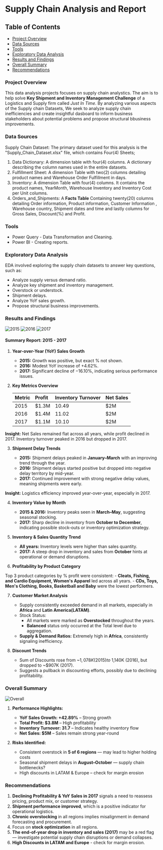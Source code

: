 # Supply Chain Analysis and Report

## Table of Contents

* [Project Overview](#project-overview)
* [Data Sources](#data-sources)
* [Tools](#tools)
* [Exploratory Data Analysis](#exploratory-data-analysis)
* [Results and Findings](#results-and-findings)
* [Overall Summary](#overall-summary)
* [Recommendations](#recommendations)

### Project Overview

This data analysis projects focuses on supply chain analystics. The aim is to help solve **Key Shipment and Inventory Management Challenge** of a Logistics and Supply firm called *Just In Time*. By analyzing various aspects of the Supply chain Datasets, We seek to analyze supply chain inefficiencies and create insightful dasboard to inform business stakeholders about potential problems and propose structural bbusiness improvements. 

### Data Sources

Supply Chain Dataset: The primary dataset used for this analysis is the "Supply_Chain_Dataset.xlsx" file, which contains Four(4) Sheets;
  1. Data Dictionary: A dimension table with four(4) columns. A dictionary describing the column names used in the entire datasets.
  2. Fulfillment Sheet: A dimension Table with two(2) columns detailing product names and Warehouse Order Fulfillment in days.
  3. Inventory: A dimension Table with four(4) columns. It contains the product names, YearMonth, Warehouse Inventory and Inventory Cost per Unit columns.
  4. Orders_and_Shipments: A **Facts Table** Containing twenty(20) columns detailing Order information, Product information, Customer Information , Warehouse country, Shipment dates and time and lastly columns for Gross Sales, Discount(%) and Profit.

### Tools

* Power Query - Data Transformation and Cleaning.
* Power BI - Creating reports.

### Exploratory Data Analysis

EDA involved exploring the supply chain datasets to answer key questions, such as:
  * Analyze supply versus demand ratio.
  * Analyze key shipment and inventory management.
  * Overstock or understock.
  * Shipment delays.
  * Analyze YoY sales growth.
  * Propose structural business improvements.

### Results and Findings

![2015](https://github.com/user-attachments/assets/f973f2a2-f7e1-4aa5-b635-90358cbc596b)
![2016](https://github.com/user-attachments/assets/fca226c6-a8f1-4d01-a8f0-cd88e133ab69)
![2017](https://github.com/user-attachments/assets/8deb4307-5404-435f-9d02-3928455b4bbf)


#### Summary Report: 2015 - 2017

1. **Year-over-Year (YoY) Sales Growth**
	  * **2015:** Growth was positive, but exact % not shown.
	  * **2016:** Modest YoY increase of +4.62%.
	  * **2017:** Significant decline of −16.10%, indicating serious performance issues.

2. **Key Metrics Overview**

   |  Metric  |  Profit  | Inventory Turnover  | Net Sales  |
   |:---------|:---------|:--------------------|:-----------|
   |  2015    |  $1.3M	|	10.49	|	$2M	|
   |  2016    |  $1.4M	|	11.02	|	$2M	|
   |  2017    |  $1.1M	|	10.10	|	$2M	|

**Insight:** Net Sales remained flat across all years, while profit declined in 2017. Inventory turnover peaked in 2016 but dropped in 2017.

3. **Shipment Delay Trends**

   - **2015:** Shipment delays peaked in **January–March** with an improving trend through the year.
   - **2016:** Shipment delays started positive but dropped into negative delay territory by mid-year.
   - **2017:** Continued improvement with strong negative delay values, meaning shipments were early.

**Insight:** Logistics efficiency improved year-over-year, especially in 2017.

4. **Inventory Value by Month**

   -	**2015 & 2016:** Inventory peaks seen in **March–May**, suggesting seasonal stocking.
   -	**2017:** Sharp decline in inventory from **October to December**, indicating possible stock-outs or inventory optimization strategy.

5. **Inventory & Sales Quantity Trend**

   -	**All years:** Inventory levels were higher than sales quantity.
   -	**2017:** A steep drop in inventory and sales from **October** hints at operational or demand disruptions.

6. **Profitability by Product Category**

Top 3 product categories by % profit were consistent:
	-	**Cleats, Fishing, and Cardio Equipment, Women's Apparel** led across all years.
	-	**CDs, Toys, Men's Clothing, Books, Basketball and Baby** were the lowest performers.

7. **Customer Market Analysis**
   
	-	Supply consistently exceeded demand in all markets, especially in **Africa** and **Latin America(LATAM)**.
  	*	Stock Status:
		-	All markets were marked as **Overstocked** throughout the years.
   		-	**Balanced** status only occurred at the Total level due to aggregation.
	-	**Supply & Demand Ratios:** Extremely high in **Africa**, consistently signaling inefficiency.

8. **Discount Trends**

	-	Sum of Discounts rose from ~$1,078K (2015) to ~$1,140K (2016), but dropped to ~$907K (2017).
	-	Suggests a pullback in discounting efforts, possibly due to declining profitability.

### Overall Summary

![Overall](https://github.com/user-attachments/assets/73d5bfde-f821-4e65-bc82-0e83736f038a)


1.	**Performance Highlights:**

   	-	**YoY Sales Growth: +42.89%** – Strong growth
	-	**Total Profit: $3.8M** – High profitability
	-	**Inventory Turnover: 31.7** – Indicates healthy inventory flow
	-	**Net Sales: $5M** – Sales remain strong year-round

2.	**Risks Identified:**
   
   	*	Consistent overstock in **5 of 6 regions** — may lead to higher holding costs
	*	Seasonal shipment delays in **August–October** — supply chain bottlenecks?
	*	High discounts in LATAM & Europe – check for margin erosion

### Recommendations

1.	**Declining Profitability & YoY Sales in 2017** signals a need to reassess pricing, product mix, or customer strategy.
2.	**Shipment performance improved**, which is a positive indicator for operational logistics.
3.	**Chronic overstocking** in all regions implies misalignment in demand forecasting and procurement.
4.	Focus on **stock optimization** in all regions.
5.	**The end-of-year drop in inventory and sales (2017)** may be a red flag — investigate potential supply chain disruptions or demand collapses.
6.	**High Discounts in LATAM and Europe** - check for margin erosion.


     













